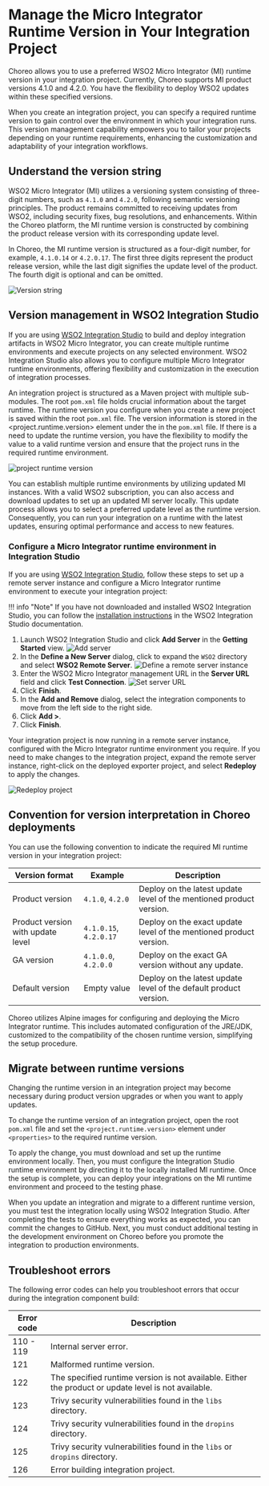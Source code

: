 # Manage the Micro Integrator Runtime Version in Your Integration Project

Choreo allows you to use a preferred WSO2 Micro Integrator (MI) runtime version in your integration project. Currently, Choreo supports MI product versions 4.1.0 and 4.2.0. You have the flexibility to deploy WSO2 updates within these specified versions. 

When you create an integration project, you can specify a required runtime version to gain control over the environment in which your integration runs. This version management capability empowers you to tailor your projects depending on your runtime requirements, enhancing the customization and adaptability of your integration workflows.

## Understand the version string

WSO2 Micro Integrator (MI) utilizes a versioning system consisting of three-digit numbers, such as `4.1.0` and `4.2.0`, following semantic versioning principles. The product remains committed to receiving updates from WSO2, including security fixes, bug resolutions, and enhancements. Within the Choreo platform, the MI runtime version is constructed by combining the product release version with its corresponding update level.

In Choreo, the MI runtime version is structured as a four-digit number, for example, `4.1.0.14` or `4.2.0.17`. The first three digits represent the product release version, while the last digit signifies the update level of the product. The fourth digit is optional and can be omitted.

![Version string](../assets/img/develop-components/micro-integrator/version-string.png)

## Version management in WSO2 Integration Studio

If you are using [WSO2 Integration Studio](https://wso2.com/integration/integration-studio/) to build and deploy integration artifacts in WSO2 Micro Integrator, you can create multiple runtime environments and execute projects on any selected environment. WSO2 Integration Studio also allows you to configure multiple Micro Integrator runtime environments, offering flexibility and customization in the execution of integration processes.

An integration project is structured as a Maven project with multiple sub-modules. The root `pom.xml` file holds crucial information about the target runtime. The runtime version you configure when you create a new project is saved within the root `pom.xml` file. The version information is stored in the <project.runtime.version> element under the <properties> in the `pom.xml` file. If there is a need to update the runtime version, you have the flexibility to modify the value to a valid runtime version and ensure that the project runs in the required runtime environment.

![project runtime version](../assets/img/develop-components/micro-integrator/project-runtime-version.png)

You can establish multiple runtime environments by utilizing updated MI instances. With a valid WSO2 subscription, you can also access and download updates to set up an updated MI server locally. This update process allows you to select a preferred update level as the runtime version. Consequently, you can run your integration on a runtime with the latest updates, ensuring optimal performance and access to new features.

### Configure a Micro Integrator runtime environment in Integration Studio

If you are using [WSO2 Integration Studio](https://wso2.com/integration/integration-studio/), follow these steps to set up a remote server instance and configure a Micro Integrator runtime environment to execute your integration project:

!!! info "Note"
    If you have not downloaded and installed WSO2 Integration Studio, you can follow the [installation instructions](installing-WSO2-Integration-Studio/) in the WSO2 Integration Studio documentation.

1. Launch WSO2 Integration Studio and click **Add Server** in the **Getting Started** view.
   ![Add server](../assets/img/develop-components/micro-integrator/add-server.png)
2. In the **Define a New Server** dialog, click to expand the `WSO2` directory and select **WSO2 Remote Server**.
   ![Define a remote server instance](../assets/img/develop-components/micro-integrator/define-a-remote-server-instance.png)
3. Enter the WSO2 Micro Integrator management URL in the **Server URL** field and click **Test Connection**.
   ![Set server URL](../assets/img/develop-components/micro-integrator/set-server-url.png)
4. Click **Finish**.
5. In the **Add and Remove** dialog, select the integration components to move from the left side to the right side.
6. Click **Add >**.
7. Click **Finish**. 

Your integration project is now running in a remote server instance, configured with the Micro Integrator runtime environment you require.
If you need to make changes to the integration project, expand the remote server instance, right-click on the deployed exporter project, and select **Redeploy** to apply the changes.

![Redeploy project](../assets/img/develop-components/micro-integrator/redeploy-project.png)

## Convention for version interpretation in Choreo deployments

You can use the following convention to indicate the required MI runtime version in your integration project:


| **Version format**           | **Example**       | **Description**   |
|------------------------------|-------------------|-------------------|
| Product version              | `4.1.0`, `4.2.0`  | Deploy on the latest update level of the mentioned product version.                 |
| Product version with update level  | `4.1.0.15`, `4.2.0.17` |  Deploy on the exact update level of the mentioned product version.    |
| GA version                   | `4.1.0.0`, `4.2.0.0` | Deploy on the exact GA version without any update.                  |
| Default version            | Empty value         | Deploy on the latest update level of the default product version.                  |


Choreo utilizes Alpine images for configuring and deploying the Micro Integrator runtime. This includes automated configuration of the JRE/JDK, customized to the compatibility of the chosen runtime version, simplifying the setup procedure.

## Migrate between runtime versions

Changing the runtime version in an integration project may become necessary during product version upgrades or when you want to apply updates. 

To change the runtime version of an integration project, open the root `pom.xml` file and set the `<project.runtime.version>` element under `<properties>` to the required runtime version. 

To apply the change, you must download and set up the runtime environment locally. Then, you must configure the Integration Studio runtime environment by directing it to the locally installed MI runtime. Once the setup is complete, you can deploy your integrations on the MI runtime environment and proceed to the testing phase.

When you update an integration and migrate to a different runtime version, you must test the integration locally using WSO2 Integration Studio. After completing the tests to ensure everything works as expected, you can commit the changes to GitHub. Next, you must conduct additional testing in the development environment on Choreo before you promote the integration to production environments.

## Troubleshoot errors

The following error codes can help you troubleshoot errors that occur during the integration component build:

| **Error code** | **Description**            |
|----------------|----------------------------|
| 110 - 119      | Internal server error.     |
| 121            | Malformed runtime version. |
| 122            | The specified runtime version is not available. Either the product or update level is not available.    |
| 123            | Trivy security vulnerabilities found in the `libs` directory. |
| 124            | Trivy security vulnerabilities found in the `dropins` directory. |
| 125            | Trivy security vulnerabilities found in the `libs` or `dropins` directory. |
| 126            | Error building integration project. |
